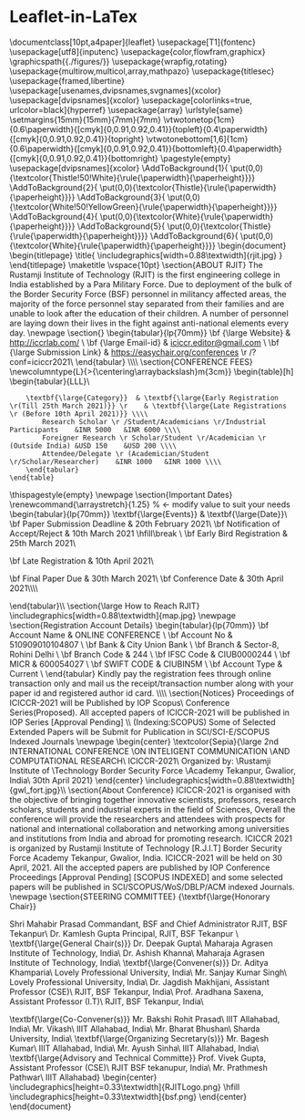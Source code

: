 # Leaflet-in-LaTex
\documentclass[10pt,a4paper]{leaflet}
\usepackage[T1]{fontenc}
\usepackage[utf8]{inputenc}
\usepackage{color,flowfram,graphicx}
	\graphicspath{{./figures/}}
\usepackage{wrapfig,rotating}
\usepackage{multirow,multicol,array,mathpazo}
\usepackage{titlesec}
\usepackage{framed,libertine}
\usepackage[usenames,dvipsnames,svgnames]{xcolor}
\usepackage[dvipsnames]{xcolor}
\usepackage[colorlinks=true, urlcolor=black]{hyperref}
\usepackage{array}
\urlstyle{same}
\setmargins{15mm}{15mm}{7mm}{7mm}
\vtwotonetop{1cm}{0.6\paperwidth}{[cmyk]{0,0.91,0.92,0.41}}{topleft}{0.4\paperwidth}{[cmyk]{0,0.91,0.92,0.41}}{topright}
\vtwotonebottom[1,6]{1cm}{0.6\paperwidth}{[cmyk]{0,0.91,0.92,0.41}}{bottomleft}{0.4\paperwidth}{[cmyk]{0,0.91,0.92,0.41}}{bottomright}
\pagestyle{empty}
\usepackage[dvipsnames]{xcolor}
\AddToBackground{1}{
  \put(0,0){\textcolor{Thistle!50!White}{\rule{\paperwidth}{\paperheight}}}}
\AddToBackground{2}{
  \put(0,0){\textcolor{Thistle}{\rule{\paperwidth}{\paperheight}}}}
  \AddToBackground{3}{
  \put(0,0){\textcolor{White!50!YellowGreen}{\rule{\paperwidth}{\paperheight}}}}
\AddToBackground{4}{
  \put(0,0){\textcolor{White}{\rule{\paperwidth}{\paperheight}}}}
\AddToBackground{5}{
  \put(0,0){\textcolor{Thistle}{\rule{\paperwidth}{\paperheight}}}}
\AddToBackground{6}{
  \put(0,0){\textcolor{White}{\rule{\paperwidth}{\paperheight}}}}
\begin{document}
\begin{titlepage}
\title{
	\includegraphics[width=0.88\textwidth]{rjit.jpg}
}
\end{titlepage}
\maketitle
\vspace{10pt}
\section{ABOUT RJIT}
The Rustamji Institute of Technology (RJIT) is the first engineering college in India established by a Para Military Force. Due to deployment of the bulk of the Border Security Force (BSF) personnel in militancy affected areas, the majority of the force personnel stay separated from their families and are unable to look after the education of their children. A number of personnel are laying down their lives in the fight against anti-national elements every day.
\newpage
\section{}
\begin{tabular}{lp{70mm}}
\bf {\large Website} & http://iccrlab.com/ \\
\bf {\large Email-id} & iciccr.editor@gmail.com \\
\bf {\large Submission Link} & https://easychair.org/conferences \r /?conf=iciccr2021\\
\end{tabular} \\\\\\\\
\section{CONFERENCE FEES}
\newcolumntype{L}{>{\centering\arraybackslash}m{3cm}}
	\begin{table}[h]
		\begin{tabular}{LLL}\
		
		\textbf{\large{Category}}  & \textbf{\large{Early Registration \r(Till 25th March 2021)}} \r	& \textbf{\large{Late Registrations \r (Before 10th April 2021)}} \\\\
			Research Scholar \r /Student/Academicians \r/Industrial Participants	&INR 5000	&INR 6000 \\\\
			Foreigner Research \r Scholar/Student \r/Academician \r (Outside India)	&USD 150	&USD 200 \\\\
			Attendee/Delegate \r (Academician/Student \r/Scholar/Researcher)	&INR 1000	&INR 1000 \\\\
		\end{tabular}
	\end{table}
\thispagestyle{empty}
\newpage
\section{Important Dates}
\renewcommand{\arraystretch}{1.25} % <- modify value to suit your needs
\begin{tabular}{lp{70mm}}
\textbf{\large{Events}}	&	\textbf{\large{Date}}\\
\bf Paper Submission Deadline	&	20th February 2021\\
\bf Notification of Accept/Reject	&	10th March 2021  \hfill\break \\
\bf Early Bird Registration	&	25th March 2021\\
		
\bf Late Registration	&	10th April 2021\\
	
\bf Final Paper Due	&	30th March 2021\\
\bf Conference Date	&	30th April 2021\\\\\\\\
	
\end{tabular}\\\\
\section{\large How to Reach RJIT}
\includegraphics[width=0.88\textwidth]{map.jpg}
\newpage
\section{Registration Account Details}
\begin{tabular}{lp{70mm}}
\bf Account Name & ONLINE CONFERENCE \\
\bf Account No & 510909010104807 \\
\bf Bank & City Union Bank \\
\bf Branch & Sector-8, Rohini Delhi \\
\bf Branch Code & 244 \\
\bf IFSC Code & CIUB0000244 \\
\bf MICR & 600054027 \\
\bf SWIFT CODE & CIUBIN5M \\
\bf Account Type & Current \\
\end{tabular}
Kindly pay the registration fees through online transaction only and mail us the receipt/transaction number along with your paper id and registered author id card.
\\\\\\\\
\section{Notices}
Proceedings of ICICCR-2021 will be Published by IOP Scopus\\ Conference Series(Proposed). All accepted papers of ICICCR-2021 will be published in IOP Series [Approval Pending] \\\\ (Indexing:SCOPUS)
Some of Selected Extended Papers will be Submit for Publication in SCI/SCI-E/SCOPUS Indexed Journals
\newpage
\begin{center}
\textcolor{Sepia}{\large 2nd INTERNATIONAL CONFERENCE \\ON INTELIGENT COMMUNICATION \\AND COMPUTATIONAL RESEARCH\\
ICICCR-2021\\
Organized by: \\Rustamji Institute of \\Technology Border Security Force \\Academy Tekanpur, Gwalior, India\\
30th April 2021}
\end{center}
\includegraphics[width=0.88\textwidth]{gwl_fort.jpg}\\\\
\section{About Conference}
ICICCR-2021 is organised with the objective of bringing together innovative scientists, professors, research scholars, students and industrial experts in the field of Sciences, Overall the conference will provide the researchers and attendees with prospects for national and international collaboration and networking among universities and institutions from India and abroad for promoting research. ICICCR 2021 is organized by Rustamji Institute of Technology [R.J.I.T] Border Security Force Academy Tekanpur, Gwalior, India. ICICCR-2021 will be held on 30 April, 2021. All the accepted papers are published by IOP Conference Proceedings [Approval Pending] [SCOPUS INDEXED] and some selected papers will be published in SCI/SCOPUS/WoS/DBLP/ACM indexed Journals.
\newpage
\section{STEERING COMMITTEE}
{\textbf{\large{Honorary Chair}}

Shri Mahabir Prasad Commandant, BSF and Chief Administrator
RJIT, BSF Tekanpur\\
Dr. Kamlesh Gupta
Principal, RJIT, BSF Tekanpur \\
\textbf{\large{General Chair(s)}}
Dr. Deepak Gupta\\
Maharaja Agrasen Institute of Technology, India\\
Dr. Ashish Khanna\\
Maharaja Agrasen Institute of Technology, India\\
\textbf{\large{Convener(s)}}
Dr. Aditya Khamparia\\
Lovely Professional University, India\\
Mr. Sanjay Kumar Singh\\
Lovely Professional University, India\\
Dr. Jagdish Makhijani, Assistant Professor (CSE)\\
RJIT, BSF Tekanpur, India\\
Prof. Aradhana Saxena, Assistant Professor (I.T)\\
RJIT, BSF Tekanpur, India\\

\textbf{\large{Co-Convener(s)}}
Mr. Bakshi Rohit Prasad\\
IIIT Allahabad, India\\
Mr. Vikash\\
IIIT Allahabad, India\\
Mr. Bharat Bhushan\\
Sharda University, India\\
\textbf{\large{Organizing Secretary(s)}}
Mr. Bagesh Kumar\\
IIIT Allahabad, India\\
Mr. Ayush Sinha\\
IIIT Allahabad, India\\
\textbf{\large{Advisory and Technical Committe}}
Prof. Vivek Gupta, Assistant Professor (CSE)\\
RJIT BSF tekanupur, India\\
Mr. Prathmesh Pathwar\\
IIIT Allahabad}
\begin{center}
	\includegraphics[height=0.33\textwidth]{RJITLogo.png} \hfill
	\includegraphics[height=0.33\textwidth]{bsf.png}
\end{center}
\end{document}
